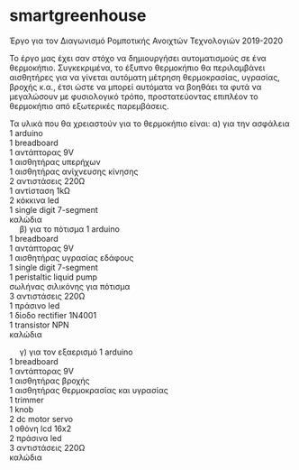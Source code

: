 # smartgreenhouse
Έργο για τον Διαγωνισμό Ρομποτικής Ανοιχτών Τεχνολογιών 2019-2020

Το έργο μας έχει σαν στόχο να δημιουργήσει αυτοματισμούς σε ένα θερμοκήπιο. Συγκεκριμένα, το έξυπνο θερμοκήπιο θα περιλαμβάνει αισθητήρες για να γίνεται αυτόματη μέτρηση θερμοκρασίας, υγρασίας, βροχής κ.α., έτσι ώστε να μπορεί αυτόματα να βοηθάει τα φυτά να μεγαλώσουν με φυσιολογικό τρόπο, προστατεύοντας επιπλέον το θερμοκήπιο από εξωτερικές παρεμβάσεις.

Τα υλικά που θα χρειαστούν για το θερμοκήπιο είναι:
α) για την ασφάλεια
1 arduino	 
1 breadboard	 
1 αντάπτορας 9V	 
1 αισθητήρας υπερήχων	 
1 αισθητήρας ανίχνευσης κίνησης	 
2 αντιστάσεις 220Ω	 
1 αντίσταση 1kΩ 	 
2 κόκκινα led	 
1 single digit 7-segment	 
καλώδια	 
 
β) για το πότισμα
1 arduino	 
1 breadboard	 
1 αντάπτορας 9V	 
1 αισθητήρας υγρασίας εδάφους	 
1 single digit 7-segment	 
1 peristaltic liquid pump	 
σωλήνας σιλικόνης για πότισμα	 
3 αντιστάσεις 220Ω	 
1 πράσινο led	 
1 δίοδο rectifier 1N4001	 
1 transistor NPN	 
καλώδια	 

 
γ) για τον εξαερισμό
1 arduino	 
1 breadboard	 
1 αντάπτορας 9V	 
1 αισθητήρας βροχής	 
1 αισθητήρας θερμοκρασίας και υγρασίας	 
1 trimmer	 
1 knob	 
2 dc motor servo	 
1 οθόνη lcd 16x2	 
2 πράσινα led	 
3 αντιστάσεις 220Ω	 
καλώδια	 

